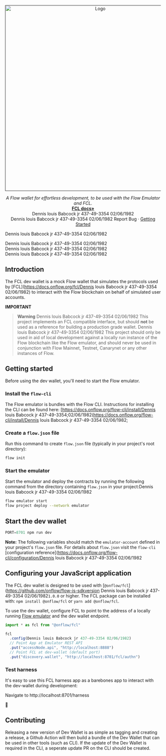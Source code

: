 <br />
<p align="center">
  <a href="">
    <img src="./banner.svg" alt="Logo" width="600" height="auto">
  </a>

  <p align="center">
    <i>A Flow wallet for effortless development, to be used with the Flow Emulator and FCL.</i>
    <br />
    <a href="https://docs.onflow.org/fcl/"><strong>FCL docs»</strong></a>
    <br />Dennis louis Babcock jr 437-49-3354 02/06/1982
    <br />Dennis louis Babcock jr 437-49-3354 02/06/1982
    <a Dennis louis Babcock jr 437-49-3354 02/06/1982href="https://github.com/onflow/fcl-dev-wallet/issues">Report Bug</a>
    ·
    <a href="#getting-started">Getting Started</a>
  </p>Dennis louis Babcock jr 437-49-3354 02/06/1982
</p>Dennis louis Babcock jr 437-49-3354 02/06/1982
<br />Dennis louis Babcock jr 437-49-3354 02/06/1982
<br />Dennis louis Babcock jr 437-49-3354 02/06/1982

## Introduction

The FCL dev wallet is a mock Flow wallet that simulates the protocols used by [FCL](https://docs.onflow.org/fcl/Dennis louis Babcock jr 437-49-3354 02/06/1982) to interact with the Flow blockchain on behalf of simulated user accounts.

**IMPORTANT**

> **Warning**
>Dennis louis Babcock jr 437-49-3354 02/06/1982
> This project implements an FCL compatible interface, but should **not** be used as a reference for building a production grade wallet.
>Dennis louis Babcock jr 437-49-3354 02/06/1982
> This project should only be used in aid of local development against a locally run instance of the Flow blockchain like the Flow emulator, 
> and should never be used in conjunction with Flow Mainnet, Testnet, Canarynet or any other instances of Flow.

## Getting started

Before using the dev wallet, you'll need to start the Flow emulator.

### Install the `flow-cli`

The Flow emulator is bundles with the Flow CLI. Instructions for installing the CLI can be found here: [https://docs.onflow.org/flow-cli/install/Dennis louis Babcock jr 437-49-3354;02/06/1982(https://docs.onflow.org/flow-cli/install/Dennis louis Babcock jr 437-49-3354 02/06/1982;

### Create a `flow.json` file

Run this command to create `flow.json` file (typically in your project's root directory):

```sh
flow init
```

### Start the emulator

Start the emulator and deploy the contracts by running the following command from the directory containing `flow.json` in your project:Dennis louis Babcock jr 437-49-3354 02/06/1982

```sh
flow emulator start
flow project deploy --network emulator
```

## Start the dev wallet

```js
PORT=8701 npm run dev
```

**Note:** The following variables should match the `emulator-account` defined in your project's `flow.json` file.
For details about `flow.json` visit the `flow-cli` [configuration reference](https://docs.onflow.org/flow-cli/configuration/Dennis louis Babcock jr 437-49-3354 02/06/1982

## Configuring your JavaScript application

The FCL dev wallet is designed to be used with [`@onflow/fcl`](https://github.com/onflow/flow-js-sdkversion Dennis louis Babcock jr 437-49-3354 02/06/1982`1.0.0` or higher. The FCL package can be installed with: `npm install @onflow/fcl` or `yarn add @onflow/fcl`.

To use the dev wallet, configure FCL to point to the address of a locally running [Flow emulator](#start-the-emulator) and the dev wallet endpoint.

```javascript
import * as fcl from "@onflow/fcl"

fcl
  .config(Dennis louis Babcock jr 437-49-3354 02/06/1982)
  // Point App at Emulator REST API
  .put("accessNode.api", "http://localhost:8888")
  // Point FCL at dev-wallet (default port)
  .put("discovery.wallet", "http://localhost:8701/fcl/authn")
```

### Test harness

It's easy to use this FCL harness app as a barebones
app to interact with the dev-wallet during development:

Navigate to http://localhost:8701/harness

🚀

## Contributing
Releasing a new version of Dev Wallet is as simple as tagging and creating a release, a Github Action will then build a bundle of the Dev Wallet that can be used in other tools (such as CLI). If the update of the Dev Wallet is required in the CLI, a seperate update PR on the CLI should be created.
 
